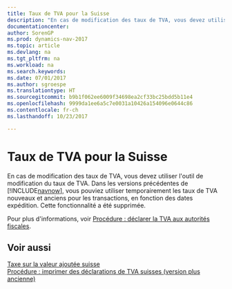 ```yaml
---
title: Taux de TVA pour la Suisse
description: "En cas de modification des taux de TVA, vous devez utiliser l'outil de modification du taux de TVA. Dans les versions précédentes de [!INCLUDE[navnow](../../includes/navnow_md.md)], vous pouviez utiliser temporairement les taux de TVA nouveaux et anciens pour les transactions, en fonction des dates expédition. Cette fonctionnalité a été supprimée."
documentationcenter: 
author: SorenGP
ms.prod: dynamics-nav-2017
ms.topic: article
ms.devlang: na
ms.tgt_pltfrm: na
ms.workload: na
ms.search.keywords: 
ms.date: 07/01/2017
ms.author: sgroespe
ms.translationtype: HT
ms.sourcegitcommit: b9b1f062ee6009f34698ea2cf33bc25bdd5b11e4
ms.openlocfilehash: 9999da1ee6a5c7e0031a10426a154096e0644c86
ms.contentlocale: fr-ch
ms.lasthandoff: 10/23/2017

---
```

# <a name="vat-rates-for-switzerland"></a>Taux de TVA pour la Suisse
En cas de modification des taux de TVA, vous devez utiliser l'outil de modification du taux de TVA. Dans les versions précédentes de [!INCLUDE[navnow](../../includes/navnow_md.md)], vous pouviez utiliser temporairement les taux de TVA nouveaux et anciens pour les transactions, en fonction des dates expédition. Cette fonctionnalité a été supprimée.  

Pour plus d'informations, voir [Procédure : déclarer la TVA aux autorités fiscales](../../finance-how-report-vat.md).  

## <a name="see-also"></a>Voir aussi  
 [Taxe sur la valeur ajoutée suisse](swiss-value-added-tax.md)   
 [Procédure : imprimer des déclarations de TVA suisses (version plus ancienne)](how-to-print-swiss-vat-statements-older-version-.md)

